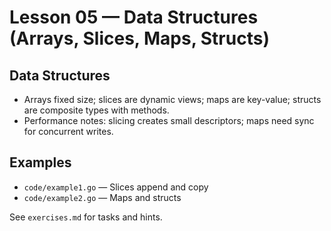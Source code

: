 # Lesson 05 — Data Structures (Arrays, Slices, Maps, Structs)

## Data Structures
- Arrays fixed size; slices are dynamic views; maps are key-value; structs are composite types with methods.
- Performance notes: slicing creates small descriptors; maps need sync for concurrent writes.


## Examples
- `code/example1.go` — Slices append and copy
- `code/example2.go` — Maps and structs

See `exercises.md` for tasks and hints.
